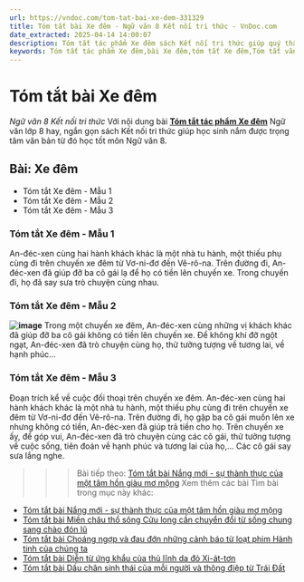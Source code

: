 ```yaml
---
url: https://vndoc.com/tom-tat-bai-xe-dem-331329
title: Tóm tắt bài Xe đêm - Ngữ văn 8 Kết nối tri thức - VnDoc.com
date_extracted: 2025-04-14 14:00:07
description: Tóm tắt tác phẩm Xe đêm sách Kết nối tri thức giúp quý thầy cô giáo và các bạn học sinh có thêm tài liệu tham khảo.
keywords: Tóm tắt tác phẩm Xe đêm,bài Xe đêm,tóm tắt Xe đêm,Tóm tắt văn bản Xe đêm,tóm tắt bài Xe đêm,học tốt ngữ văn lớp 8,ngữ văn 8,ngữ văn 8 kết nối tri thức,ngữ văn 8 tập 2
---
```


# Tóm tắt bài Xe đêm
 _Ngữ văn 8 Kết nối tri thức_
Với nội dung bài [**Tóm tắt tác phẩm Xe đêm**](<https://vndoc.com/tom-tat-bai-xe-dem-331329>) Ngữ văn lớp 8 hay, ngắn gọn  sách Kết nối tri thức giúp học sinh nắm được trọng tâm văn bản từ đó học tốt môn Ngữ văn 8.
## Bài: Xe đêm
  * Tóm tắt Xe đêm - Mẫu 1
  * Tóm tắt Xe đêm - Mẫu 2
  * Tóm tắt Xe đêm - Mẫu 3

### **Tóm tắt Xe đêm - Mẫu 1**
An-đéc-xen cùng hai hành khách khác là một nhà tu hành, một thiếu phụ cùng đi trên chuyến xe đêm từ Vơ-ni-đơ đến Vê-rô-na. Trên đường đi, An-đéc-xen đã giúp đỡ ba cô gái lạ để họ có tiền lên chuyến xe. Trong chuyến đi, họ đã say sưa trò chuyện cùng nhau.
### **Tóm tắt Xe đêm - Mẫu 2**
**![image](https://i.vdoc.vn/data/image/2024/11/11/1-1698823559.png)**
Trong một chuyến xe đêm, An-đéc-xen cùng những vị khách khác đã giúp đỡ ba cô gái không có tiền lên chuyến xe. Để không khí đỡ ngột ngạt, An-đéc-xen đã trò chuyện cùng họ, thử tưởng tượng về tương lai, về hạnh phúc...
### **Tóm tắt Xe đêm - Mẫu 3**
Đoạn trích kể về cuộc đối thoại trên chuyến xe đêm. An-đéc-xen cùng hai hành khách khác là một nhà tu hành, một thiếu phụ cùng đi trên chuyến xe đêm từ Vơ-ni-đơ đến Vê-rô-na. Trên đường đi, họ gặp ba cô gái muốn lên xe nhưng không có tiền, An-đéc-xen đã giúp trả tiền cho họ. Trên chuyến xe ấy, để góp vui, An-đéc-xen đã trò chuyện cùng các cô gái, thử tưởng tượng về cuộc sống, tiên đoán về hạnh phúc và tương lai của họ,… Các cô gái say sưa lắng nghe.
>>> Bài tiếp theo: [Tóm tắt bài Nắng mới - sự thành thực của một tâm hồn giàu mơ mộng](<https://vndoc.com/tom-tat-bai-nang-moi-su-thanh-thuc-cua-mot-tam-hon-giau-mo-mong-331331>)
Xem thêm các bài Tìm bài trong mục này khác:
  * [Tóm tắt bài Nắng mới - sự thành thực của một tâm hồn giàu mơ mộng](</tom-tat-bai-nang-moi-su-thanh-thuc-cua-mot-tam-hon-giau-mo-mong-331331>)
  * [Tóm tắt bài Miền châu thổ sông Cửu long cần chuyển đổi từ sống chung sang chào đón lũ](</tom-tat-bai-mien-chau-tho-song-cuu-long-can-chuyen-doi-tu-song-chung-sang-chao-don-lu-331335>)
  * [Tóm tắt bài Choáng ngợp và đau đớn những cảnh báo từ loạt phim Hành tinh của chúng ta](</tom-tat-bai-choang-ngop-va-dau-don-nhung-canh-bao-tu-loat-phim-hanh-tinh-cua-chung-ta-331336>)
  * [Tóm tắt bài Diễn từ ứng khẩu của thủ lĩnh da đỏ Xi-át-tơn](</tom-tat-bai-dien-tu-ung-khau-cua-thu-linh-da-do-xi-at-ton-331339>)
  * [Tóm tắt bài Dấu chân sinh thái của mỗi người và thông điệp từ Trái Đất](</tom-tat-bai-dau-chan-sinh-thai-cua-moi-nguoi-va-thong-diep-tu-trai-dat-331353>)

